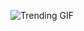 
<!-- GIF_SECTION -->
![Trending GIF](https://media3.giphy.com/media/v1.Y2lkPThiYjIxNzcyN3V3aDB5cjV4aXdiNDlpcDgzcW52OHM2MWFwd2d4YmQ3bnZmbWIwNSZlcD12MV9naWZzX3NlYXJjaCZjdD1n/6Wnvo39hEt48TNQmWf/giphy.gif)
<!-- END_GIF_SECTION -->
